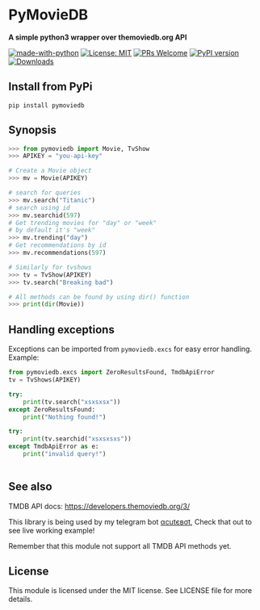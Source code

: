# PyMovieDB
<b>A simple python3 wrapper over themoviedb.org API</b>

[![made-with-python](https://img.shields.io/badge/Made%20with-Python-1f425f.svg)](https://www.python.org/)
[![License: MIT](https://img.shields.io/badge/License-MIT-yellow.svg)](https://opensource.org/licenses/MIT)
[![PRs Welcome](https://img.shields.io/badge/PRs-welcome-brightgreen.svg?style=flat-square)](http://makeapullrequest.com)
[![PyPI version](https://badge.fury.io/py/pymoviedb.svg)](https://badge.fury.io/py/pymoviedb)
[![Downloads](https://pepy.tech/badge/pymoviedb)](https://pepy.tech/project/pymoviedb)


## Install from PyPi
```pip install pymoviedb```

## Synopsis
```python
>>> from pymoviedb import Movie, TvShow
>>> APIKEY = "you-api-key"

# Create a Movie object
>>> mv = Movie(APIKEY)

# search for queries
>>> mv.search("Titanic")
# search using id
>>> mv.searchid(597)
# Get trending movies for "day" or "week"
# by default it's "week"
>>> mv.trending("day")
# Get recommendations by id
>>> mv.recommendations(597)

# Similarly for tvshows
>>> tv = TvShow(APIKEY)
>>> tv.search("Breaking bad")

# All methods can be found by using dir() function
>>> print(dir(Movie))
```


## Handling exceptions
Exceptions can be imported from `pymoviedb.excs` for easy error handling.
Example:

```python
from pymoviedb.excs import ZeroResultsFound, TmdbApiError
tv = TvShows(APIKEY)

try:
    print(tv.search("xsxsxsx"))
except ZeroResultsFound:
    print("Nothing found!")

try:
    print(tv.searchid("xsxsxsxs"))
except TmdbApiError as e:
    print("invalid query!")
    
```  


## See also
TMDB API docs: https://developers.themoviedb.org/3/

This library is being used by my telegram bot [αcutєвσt](https://t.me/acutebot),
Check that out to see live working example!

Remember that this module not support all TMDB API methods yet.
## License

This module is licensed under the MIT license. See LICENSE file for more details.

